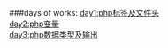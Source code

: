 ###days of works:
[day1:php标签及文件头](https://github.com/soontan/one/blob/master/day1:php%E6%A0%87%E7%AD%BE%E5%8F%8A%E6%96%87%E4%BB%B6%E5%A4%B4)  
[day2:php变量](https://github.com/soontan/allinone/blob/master/day2:php%E5%8F%98%E9%87%8F)  
[day3:php数据类型及输出](https://github.com/soontan/allinone/blob/master/day3:php%E6%95%B0%E6%8D%AE%E7%B1%BB%E5%9E%8B%E5%8F%8A%E8%BE%93%E5%87%BA)  
